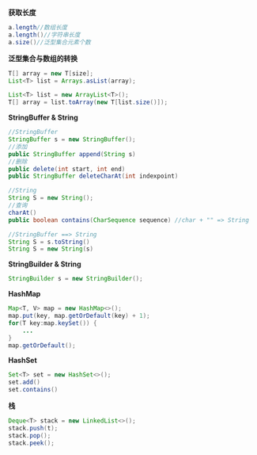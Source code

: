 **获取长度**
```java
a.length//数组长度
a.length()//字符串长度
a.size()//泛型集合元素个数
```

**泛型集合与数组的转换**
```java
T[] array = new T[size];
List<T> list = Arrays.asList(array);

List<T> list = new ArrayList<T>();
T[] array = list.toArray(new T[list.size()]);
```

**StringBuffer & String**
```java
//StringBuffer
StringBuffer s = new StringBuffer();
//添加
public StringBuffer append(String s)
//删除
public delete(int start, int end)
public StringBuffer deleteCharAt(int indexpoint)

//String
String S = new String();
//查询
charAt()
public boolean contains(CharSequence sequence) //char + "" => String

//StringBuffer ==> String
String S = s.toString()
String S = new String(s)
```

**StringBuilder & String**
```java
StringBuilder s = new StringBuilder();
```

**HashMap**
```java
Map<T, V> map = new HashMap<>();
map.put(key, map.getOrDefault(key) + 1);
for(T key:map.keySet()) {
    ...
}
map.getOrDefault();
```

**HashSet**
```java
Set<T> set = new HashSet<>();
set.add()
set.contains()
```

**栈**
```java
Deque<T> stack = new LinkedList<>();
stack.push(t);
stack.pop();
stack.peek();

```
